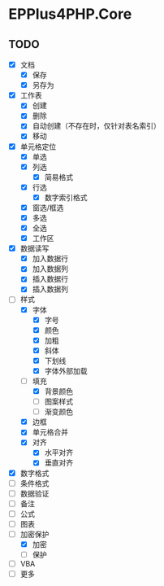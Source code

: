 # EPPlus4PHP.Core

## TODO

- [x] 文档
  - [x] 保存
  - [x] 另存为
- [x] 工作表
  - [x] 创建
  - [x] 删除
  - [x] 自动创建（不存在时，仅针对表名索引）
  - [x] 移动
- [x] 单元格定位
  - [x] 单选
  - [x] 列选
    - [x] 简易格式
  - [x] 行选
    - [x] 数字索引格式
  - [x] 窗选/框选
  - [x] 多选
  - [x] 全选
  - [x] 工作区
- [x] 数据读写
  - [x] 加入数据行
  - [x] 加入数据列
  - [x] 插入数据行
  - [x] 插入数据列
- [ ] 样式
  - [x] 字体
    - [x] 字号
    - [x] 颜色
    - [x] 加粗
    - [x] 斜体
    - [x] 下划线
    - [x] 字体外部加载
  - [ ] 填充
    - [x] 背景颜色
    - [ ] 图案样式
    - [ ] 渐变颜色
  - [x] 边框
  - [x] 单元格合并
  - [x] 对齐
    - [x] 水平对齐
    - [x] 垂直对齐
- [x] 数字格式
- [ ] 条件格式
- [ ] 数据验证
- [ ] 备注
- [ ] 公式
- [ ] 图表
- [ ] 加密保护
  - [x] 加密
  - [ ] 保护
- [ ] VBA
- [ ] 更多
